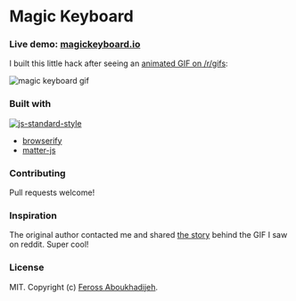 # Magic Keyboard

### Live demo: [magickeyboard.io](http://magickeyboard.io)

I built this little hack after seeing an [animated GIF on /r/gifs](https://www.reddit.com/r/gifs/comments/3t5ssx/magic_keyboard/):

![magic keyboard gif](static/magic-keyboard.gif)

### Built with

[![js-standard-style](https://cdn.rawgit.com/feross/standard/master/badge.svg)](https://github.com/feross/standard)

- [browserify](http://browserify.org/)
- [matter-js](http://brm.io/matter-js/)

### Contributing

Pull requests welcome!

### Inspiration

The original author contacted me and shared [the story](https://cargocollective.com/philippedubost/MAGIC-KEYBOARD-1) behind the GIF I saw on reddit. Super cool!

### License

MIT. Copyright (c) [Feross Aboukhadijeh](http://feross.org).
